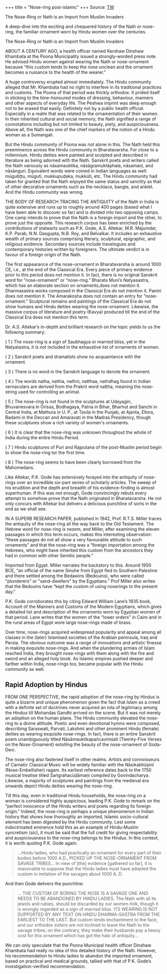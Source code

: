 +++
title = "Nose-ring post-islamic"
+++
Source: [TW](https://www.dharmadispatch.in/history/the-nose-ring-or-nath-is-an-import-from-muslim-invaders)

The Nose-Ring or Nath is an Import from Muslim Invaders

A deep-dive into the exciting and chequered history of the Nath or nose-ring, the familiar ornament worn by Hindu women over the centuries.

The Nose-Ring or Nath is an Import from Muslim Invaders


ABOUT A CENTURY AGO, a health officer named Kershaw Dinshaw Khambata at the Poona Municipality issued a strongly-worded press note. He advised Hindu women against wearing the Nath or nose-ornament because “this custom tends to keep the nose unclean and the ornament becomes a nuisance to the health of the wearer.”

A huge controversy erupted almost immediately. The Hindu community alleged that Mr. Khambata had no right to interfere in its traditional practices and customs. The Poona of that period was thickly orthodox. It prided itself in sticking to the time-honoured modes of dressing, behaviour, manners and other aspects of everyday life. The Peshwa imprint was deep enough not to be erased that easily. Definitely not by a public health official. Especially in a realm that was related to the ornamentation of their women. In their inherited cultural and social memory, the Nath signified a range of connotations including but not limited to beauty, piety, and auspiciousness. Above all, the Nath was one of the chief markers of the notion of a Hindu woman as a Sumangali.


But the Hindu community of Poona was not alone in this. The Nath held this preeminence across the Hindu community in Bharatavarsha. For close to a millennium. Hindu deities were painted and sculpted and described in literature as being adorned with the Nath. Sanskrit poets and writers called the Nath variously as nāsamauktika, nāsāgramuktāphala, nāsamaṇi, and nāsānguri. Equivalent words were coined in Indian languages as well: mūgubṭṭu, mūguti, mukkupuḍaka, mukkūti, etc. The Hindu community had taken for granted that the Nath enjoyed the same status and sanctity as that of other decorative ornaments such as the necklace, bangle, and anklet. And the Hindu community was wrong.




THE BODY OF RESEARCH TRACING THE ANTIQUITY of the Nath in India is quite extensive and runs up to roughly around 400 pages (based what I have been able to discover so far) and is divided into two opposing camps. One camp intends to prove that the Nath is a foreign import and the other, to prove just the opposite. This research corpus has been enriched by the contributions of stalwarts such as P.K. Gode, A.S. Altekar, M.R. Majumdar, K.P. Parab, N.N. Dasgupta, N.B. Roy, and Belvalkar. It includes an exhaustive wealth of primary sources comprising literary, sculptural, epigraphic, and religious evidence. Secondary sources include travelogues and contemporary histories written by foreigners. The ultimate verdict is in favour of a foreign origin of the Nath.

The first appearance of the nose-ornament in Bharatavarsha is around 1000 CE, i.e., at the end of the Classical Era. Every piece of primary evidence prior to this period does not mention it. In fact, there is no original Sanskrit word for ”nose-ornament” or “nose-ring.” Bharata Muni’s Natyasastra, which has an elaborate section on ornaments,does not mention it. Dharmasastra works composed in the Classical Era do not mention it. Panini does not mention it. The Amarakosha does not contain an entry for “nose-ornament.” Sculptural remains and paintings of the Classical Era do not show humans and Hindu deities wearing the nose-ornament. Likewise, the massive corpus of literature and poetry (Kavya) produced till the end of the Classical Era does not mention this term.

Dr. A.S. Altekar’s in-depth and brilliant research on the topic yields to us the following summary:

( 1 ) The nose-ring is a sign of Saubhagya or married bliss, yet in the Natyatastra, it is not included in the exhaustive list of ornaments of women.

( 2 ) Sanskrit poets and dramatists show no acquaintance with the ornament.

( 3 ) There is no word in the Sanskrit language to denote the ornament.

( 4 ) The words natha, nathia, nathni, natthaa, nathdhag found in Indian vernaculars are derived from the Prakrit word nattha, meaning the nose-string used for controlling an animal.

( 5 ) The nose-ring is not found in the sculptures at Udayagiri, Bhuvanesvara in Orissa, Bodhagaya, Patna in Bihar, Bharhut and Sanchi in Central India, at Mathura in U. P., at Taxila in the Punjab, at Ajanta, Ellora, Badami in the Deccan and Amaravati in the Madras Presidency, though these sculptures show a rich variety of women's ornaments.

( 6 ) It is clear that the nose-ring was unknown throughout the whole of India during the entire Hindu Period.

( 7 ) Hindu sculptures of Puri and Rajputana of the post-Muslim period begin to show the nose-ring tor the first time.

( 8 ) The nose-ring seems to have been clearly borrowed from the Mahomedans.

Like Altekar, P.K. Gode has extensively forayed into the antiquity of nose-rings over an incredible six-part series of scholarly articles. The sweep of his erudition and the depth and breadth of his evidence-finding is almost superhuman. If this was not enough, Gode convincingly rebuts every attempt to somehow prove that the Nath originated in Bharatavarsha. He not only concurs with Altekar but delivers a delicious punchline of sorts in the end as we shall see.

IN A SUPERB RESEARCH PAPER, published in 1942, Prof. R.T.S. Miller traces the antiquity of the nose-ring all the way back to the Old Testament. The Hebrew word for nose-ring is nezem, and Miller, after examining the eleven passages in which this term occurs, makes this interesting observation: “these passages do not all show a very favourable attitude to such ornaments” and that the nose-ring was a “foreign importation among the Hebrews, who might have inherited this custom from the ancestors they had in common with other Semitic people."

Imported from Egypt. Miller narrates the backstory to this. Around 1950 BCE, “an official of the name Sinuhe from Egypt fled to Southern Palestine and there settled among the Bedawins (Bedouins), who were called "plunderers" or "sand-dwellers" by the Egyptians.” Prof Miller also writes that the Bedouins have “kept the custom of using noserings to the present day."

P.K. Gode corroborates this by citing Edward William Lane’s 1835 book, Account of the Manners and Customs of the Modern Egyptians, which gives a detailed list and description of the ornaments worn by Egyptian women of that period. Lane writes that the women of the “lower orders” in Cairo and in the rural areas of Egypt wore large nose-rings made of brass.

Over time, nose-rings acquired widespread popularity and appeal among all classes in the (later) Islamised societies of the Arabian peninsula, Iraq and Persia. The obvious outcome was a range of innovations and artistic finesse in making exquisite nose-rings. And when the plundering armies of Islam reached India, they brought nose-rings with them along with the fire and sword and an alleged holy book. As Islamic empires pushed deeper and farther within India, nose-rings too, became popular with the Hindu community as well.

## Rapid Adoption by Hindus

FROM ONE PERSPECTIVE, the rapid adoption of the nose-ring by Hindus is quite a bizarre and unique phenomenon given the fact that Islam as a creed with a definite set of doctrines never acquired an iota of legitimacy among the Hindus till Mohandas Gandhi arrived on the scene. But it was not merely an adoption on the human plane. The Hindu community elevated the nose-ring to a divine altitude. Poetic and even devotional hymns were composed, describing Saraswati, Parvati, Lakshmi and other prominent Hindu (female) deities as wearing exquisite nose-rings. In fact, there is an entire Sanskrit poem unambiguously titled Nāsāmauktikapan̄cavimśati (Twenty-Five Verses on the Nose-Ornament) extolling the beauty of the nose-ornament of Goda-Devi.

The nose-ring also fastened itself in other realms. Artists and connoisseurs of Carnatic Classical Music will be widely familiar with the Nāsikabhūṣinī (Nose-Embellisher) ragam. Its earliest reference dates back to the 1750 musical treatise titled Saṅgrahacūḍāmaṇi compiled by Govindacharya. Likewise, a majority of sculptures and paintings from the medieval era onwards depict Hindu deities wearing the nose-ring.

Till this day, even in traditional Hindu households, the nose-ring on a woman is considered highly auspicious, leading P.K. Gode to remark on the “perfect innocence of the Hindu writers and poets regarding its foreign origin.” Indeed, the nose-ring is perhaps a unique phenomenon in Indian history that shows how thoroughly an imported, Islamic socio-cultural element has been digested by the Hindu community. Lest some indoctrinated eminence hold this as an example of Hindu-Muslim syncretism (sic), it must be said that the full credit for giving respectability and auspiciousness to the nose-ring belongs to the Hindus. In this context, it is worth quoting P.K. Gode again:

> …Hindu ladies, who had practically an ornament for every part of their bodies before 1000 A.D., PICKED UP THE NOSE-ORNAMENT FROM SAVAGE TRIBES… In view of [the] evidence [gathered so far], it is reasonable to suppose that the Hindu ladies must have adopted the custom in imitation of the savages about 1000 A. D.

And then Gode delivers the punchline:

> … THE CUSTOM OF BORING THE NOSE IS A SAVAGE ONE AND NEEDS TO BE ABANDONED BY HINDU LADIES. The Nath with all its jewels and rubies, should be discarded by our women-folk, though it is wrongly regarded as a sign of married bliss. ITS WEARING IS NOT SUPPORTED BY ANY TEXT ON HINDU DHARMA-SASTRA FROM THE EARLIEST TO THE LAST. But custom lends enchantment to the face, and our orthodox sisters are not inclined to leave the Nath to the savage tribes; on the contrary, they make their husbands pay a heavy cost for this ornament which has got the halo of antiquity…

We can only speculate that the Poona Municipal health officer Dinshaw Khambata had really no idea of this detailed history of the Nath. However, his recommendation to Hindu ladies to abandon the imported ornament, based on practical and medical grounds, tallied with that of P.K. Gode’s investigation-verified recommendation.


